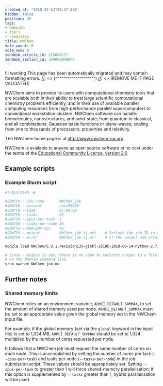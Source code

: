 ```yaml
---
created_at: '2015-12-13T20:47:26Z'
hidden: false
position: 39
tags:
- mahuika
- tier1
- chemistry
title: NWChem
vote_count: 0
vote_sum: 0
zendesk_article_id: 215680177
zendesk_section_id: 360000040076
---
```




[//]: <> (REMOVE ME IF PAGE VALIDATED)
[//]: <> (vvvvvvvvvvvvvvvvvvvv)
!!! warning
    This page has been automatically migrated and may contain formatting errors.
[//]: <> (^^^^^^^^^^^^^^^^^^^^)
[//]: <> (REMOVE ME IF PAGE VALIDATED)

<!-- The above lines, specifying the category, section and title, must be
present and always comprising the first three lines of the article. -->

NWChem aims to provide its users with computational chemistry tools that
are scalable both in their ability to treat large scientific
computational chemistry problems efficiently, and in their use of
available parallel computing resources from high-performance parallel
supercomputers to conventional workstation clusters. NWChem software can
handle: biomolecules, nanostructures, and solid-state; from quantum to
classical, and all combinations; Gaussian basis functions or
plane-waves; scaling from one to thousands of processors; properties and
relativity.

The NWChem home page is at <http://www.nwchem-sw.org>.

NWChem is available to anyone as open source software at no cost under
the terms of the [Educational Community Licence, version
2.0](http://opensource.org/licenses/ecl2.php).

## Example scripts

### Example Slurm script

``` bash
#!/bin/bash -e

#SBATCH --job-name       NWChem_job
#SBATCH --account        nesi99999
#SBATCH --time           01:00:00
#SBATCH --tasks          64
#SBATCH --cpus-per-task  1
#SBATCH --tasks-per-node 16
#SBATCH --mem-per-cpu    4G
#SBATCH --output         NWChem_job.%j.out    # Include the job ID in the names
#SBATCH --error          NWChem_job.%j.err    # of the output and error files

module load NWChem/6.8.1.revision133-gimkl-2018b-2018-06-14-Python-2.7.16

# Since --output is set, there is no need to redirect output to a file
# on the NWChem command line.
srun nwchem NWChem_job.nw
```

## Further notes

### Shared memory limits

NWChem relies on an environment variable, `ARMCI_DEFAULT_SHMMAX`, to set
the amount of shared memory used per node. `ARMCI_DEFAULT_SHMMAX` must
be set to an appropriate value given the global memory set in the NWChem
input file.

For example, if the global memory (set via the `global` keyword in the
input file) is set to 1,024 MB, `ARMCI_DEFAULT_SHMMAX` should be set to
1,024 multiplied by the number of cores requested per node.

It follows that a NWChem job must request the same number of cores on
each node. This is accomplished by setting the number of cores per task
(`--cpus-per-task`) and tasks per node (`--tasks-per-node`) in the job
submission script. These values should be appropriately set. Setting
`--cpus-per-task` to greater than 1 will force shared-memory
parallelisation; if this option is supplemented by `--tasks` greater
than 1, hybrid parallelisation will be used.
